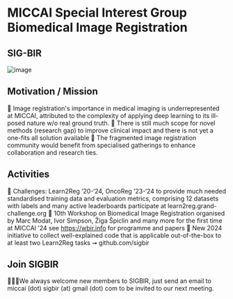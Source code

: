 # MICCAI Special Interest Group Biomedical Image Registration 
## SIG-BIR
![image](https://github.com/user-attachments/assets/d38e3baf-2111-4bcf-8537-cfc58dc33013)


## Motivation / Mission
🔬 Image registration's importance in medical imaging is underrepresented at MICCAI, attributed to the complexity of applying deep learning to its ill-posed nature w/o real ground truth.
🦄 There is still much scope for novel methods (research gap) to improve clinical impact and there is not yet a one-fits all solution available 
🌈 The fragmented image registration community would benefit from specialised gatherings to enhance collaboration and research ties.

## Activities
🥇 Challenges: Learn2Reg ’20-‘24, OncoReg ’23-‘24 to provide much needed standardised training data and evaluation metrics, comprising 12 datasets with labels and many active leaderboards 
participate at learn2reg.grand-challenge.org 
📑 10th Workshop on Biomedical Image Registration organised by Marc Modat, Ivor Simpson, Žiga Špiclin and many more for the first time at MICCAI ’24
see https://wbir.info for programme and papers
🚀 New 2024 initiative to collect well-explained code that is applicable out-of-the-box to at least two Learn2Reg tasks ➞ github.com/sigbir

## Join SIGBIR
🙋🏽‍♀️We always welcome new members to SIGBIR, just send an email to miccai (dot) sigbir (at) gmail (dot) com to be invited to our next meeting.
